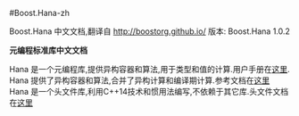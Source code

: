 #Boost.Hana-zh

Boost.Hana 中文文档,翻译自 <http://boostorg.github.io/>
版本: Boost.Hana 1.0.2

**元编程标准库中文文档**

Hana 是一个元编程库,提供异构容器和算法,用于类型和值的计算.用户手册在[这里](./hana-zh.md).
Hana 提供了异构容器和算法,合并了异构计算和编译期计算.参考文档在[这里](./hana-reference-zh.md)
Hana 是一个头文件库,利用C++14技术和惯用法编写,不依赖于其它库.头文件文档在[这里](./hana-header-zh.md)